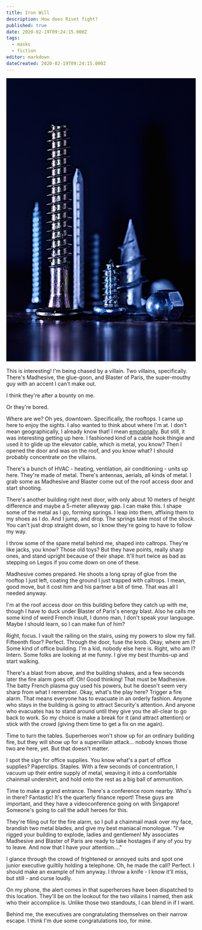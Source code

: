 ```yaml
---
title: Iron Will
description: How does Rivet fight?
published: true
date: 2020-02-19T09:24:15.000Z
tags:
  - masks
  - fiction
editor: markdown
dateCreated: 2020-02-19T09:24:15.000Z
---
```


![Featured Image](iron-will.jpg)

This is interesting! I'm being chased by a villain. Two villains, specifically. There's Madhesive, the glue-goon, and Blaster of Paris, the super-mouthy guy with an accent I can't make out.

I think they're after a bounty on me.

Or they're bored.

Where are we? Oh yes, downtown. Specifically, the rooftops. I came up here to enjoy the sights. I also wanted to think about where I'm at. I don't mean geographically, I already know that! I mean [emotionally](https://www.youtube.com/watch?v=8ui-SnYSiC8). But still, it was interesting getting up here. I fashioned kind of a cable hook thingie and used it to glide up the elevator cable, which is metal, you know? Then I opened the door and was on the roof, and you know what? I should probably concentrate on the villains.

There's a bunch of HVAC - heating, ventilation, air conditioning - units up here. They're made of metal. There's antennas, aerials, all kinds of metal. I grab some as Madhesive and Blaster come out of the roof access door and start shooting.

There's another building right next door, with only about 10 meters of height difference and maybe a 5-meter alleyway gap. I can make this. I shape some of the metal as I go, forming springs. I leap into them, affixing them to my shoes as I do. And I jump, and drop. The springs take most of the shock. You can't just drop straight down, so I know they're going to have to follow my way.

I throw some of the spare metal behind me, shaped into caltrops. They're like jacks, you know? Those old toys? But they have points, really sharp ones, and stand upright because of their shape. It'll hurt twice as bad as stepping on Legos if you come down on one of these.

Madhesive comes prepared. He shoots a long spray of glue from the rooftop I just left, coating the ground I just trapped with caltrops. I mean, good move, but it cost him and his partner a bit of time. That was all I needed anyway.

I'm at the roof access door on this building before they catch up with me, though I have to duck under Blaster of Paris's energy blast. Also he calls me some kind of weird French insult, I dunno man, I don't speak your language. Maybe I should learn, so I can make fun of him?

Right, focus. I vault the railing on the stairs, using my powers to slow my fall. Fifteenth floor? Perfect. Through the door, fuse the knob. Okay, where am I? Some kind of office building. I'm a kid, nobody else here is. Right, who am I? Intern. Some folks are looking at me funny. I give my best thumbs-up and start walking.

There's a blast from above, and the building shakes, and a few seconds later the fire alarm goes off. Oh! Good thinking! That must be Madhesive. The batty French plasma guy used his powers, but he doesn't seem very sharp from what I remember. Okay, what's the play here? Trigger a fire alarm. That means everyone has to evacuate in an orderly fashion. Anyone who stays in the building is going to attract Security's attention. And anyone who evacuates has to stand around until they give you the all-clear to go back to work. So my choice is make a break for it (and attract attention) or stick with the crowd (giving them time to get a fix on me again).

Time to turn the tables. Superheroes won't show up for an ordinary building fire, but they will show up for a supervillain attack... nobody knows those two are here, yet. But that doesn't matter.

I spot the sign for office supplies. You know what's a part of office supplies? Paperclips. Staples. With a few seconds of concentration, I vacuum up their entire supply of metal, weaving it into a comfortable chainmail undershirt, and hold onto the rest as a big ball of ammunition.

Time to make a grand entrance. There's a conference room nearby. Who's in there? Fantastic! It's the quarterly finance report! These guys are important, and they have a videoconference going on with Singapore! Someone's going to call the adult heroes for this.

They're filing out for the fire alarm, so I pull a chainmail mask over my face, brandish two metal blades, and give my best maniacal monologue. "I've rigged your building to explode, ladies and gentlemen! My associates Madhesive and Blaster of Paris are ready to take hostages if any of you try to leave. And now that I have your attention...."

I glance through the crowd of frightened or annoyed suits and spot one junior executive guiltily holding a telephone. Oh, he made the call? Perfect. I should make an example of him anyway. I throw a knife - I know it'll miss, but still - and curse loudly.

On my phone, the alert comes in that superheroes have been dispatched to this location. They'll be on the lookout for the two villains I named, then ask who their accomplice is. Unlike those two standouts, I can blend in if I want.

Behind me, the executives are congratulating themselves on their narrow escape. I think I'm due some congratulations too, for mine.


    